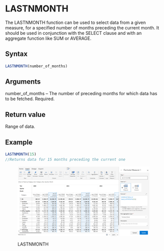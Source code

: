 # LASTNMONTH

The LASTNMONTH function can be used to select data from a given measure, for a specified number of months preceding the current month. It should be used in conjunction with the SELECT clause and with an aggregate function like SUM or AVERAGE.&#x20;

## Syntax

```javascript
LASTNMONTH(number_of_months)
```

## Arguments

number\_of\_months – The number of preceding months for which data has to be fetched. Required.

## Return value

Range of data.

## Example

```javascript
LASTNMONTH(15) 
//Returns data for 15 months preceding the current one
```

<figure><img src="../../.gitbook/assets/image (7) (1) (1) (1) (1) (1) (1) (1) (1) (1) (1) (1) (1) (1) (1) (1).png" alt=""><figcaption><p>LASTNMONTH</p></figcaption></figure>
